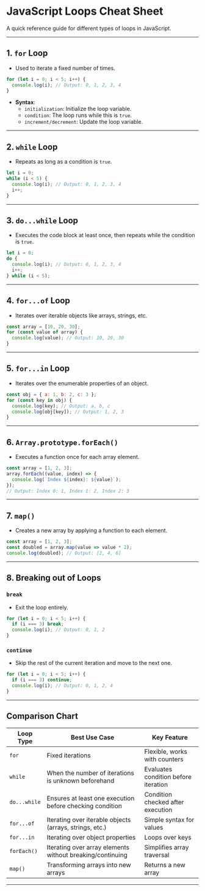# JavaScript Loops Cheat Sheet

A quick reference guide for different types of loops in JavaScript.

---

## **1. `for` Loop**
- Used to iterate a fixed number of times.

```javascript
for (let i = 0; i < 5; i++) {
  console.log(i); // Output: 0, 1, 2, 3, 4
}
```

- **Syntax**:
  - `initialization`: Initialize the loop variable.
  - `condition`: The loop runs while this is `true`.
  - `increment/decrement`: Update the loop variable.

---

## **2. `while` Loop**
- Repeats as long as a condition is `true`.

```javascript
let i = 0;
while (i < 5) {
  console.log(i); // Output: 0, 1, 2, 3, 4
  i++;
}
```

---

## **3. `do...while` Loop**
- Executes the code block at least once, then repeats while the condition is `true`.

```javascript
let i = 0;
do {
  console.log(i); // Output: 0, 1, 2, 3, 4
  i++;
} while (i < 5);
```

---

## **4. `for...of` Loop**
- Iterates over iterable objects like arrays, strings, etc.

```javascript
const array = [10, 20, 30];
for (const value of array) {
  console.log(value); // Output: 10, 20, 30
}
```

---

## **5. `for...in` Loop**
- Iterates over the enumerable properties of an object.

```javascript
const obj = { a: 1, b: 2, c: 3 };
for (const key in obj) {
  console.log(key); // Output: a, b, c
  console.log(obj[key]); // Output: 1, 2, 3
}
```

---

## **6. `Array.prototype.forEach()`**
- Executes a function once for each array element.

```javascript
const array = [1, 2, 3];
array.forEach((value, index) => {
  console.log(`Index ${index}: ${value}`);
});
// Output: Index 0: 1, Index 1: 2, Index 2: 3
```

---

## **7. `map()`**
- Creates a new array by applying a function to each element.

```javascript
const array = [1, 2, 3];
const doubled = array.map(value => value * 2);
console.log(doubled); // Output: [2, 4, 6]
```

---

## **8. Breaking out of Loops**

### **`break`**
- Exit the loop entirely.

```javascript
for (let i = 0; i < 5; i++) {
  if (i === 3) break;
  console.log(i); // Output: 0, 1, 2
}
```

### **`continue`**
- Skip the rest of the current iteration and move to the next one.

```javascript
for (let i = 0; i < 5; i++) {
  if (i === 3) continue;
  console.log(i); // Output: 0, 1, 2, 4
}
```

---

## **Comparison Chart**

| Loop Type        | Best Use Case                                             | Key Feature                             |
|-------------------|----------------------------------------------------------|-----------------------------------------|
| `for`            | Fixed iterations                                          | Flexible, works with counters           |
| `while`          | When the number of iterations is unknown beforehand       | Evaluates condition before iteration    |
| `do...while`     | Ensures at least one execution before checking condition  | Condition checked after execution       |
| `for...of`       | Iterating over iterable objects (arrays, strings, etc.)   | Simple syntax for values                |
| `for...in`       | Iterating over object properties                          | Loops over keys                         |
| `forEach()`      | Iterating over array elements without breaking/continuing | Simplifies array traversal              |
| `map()`          | Transforming arrays into new arrays                       | Returns a new array                     |

---

